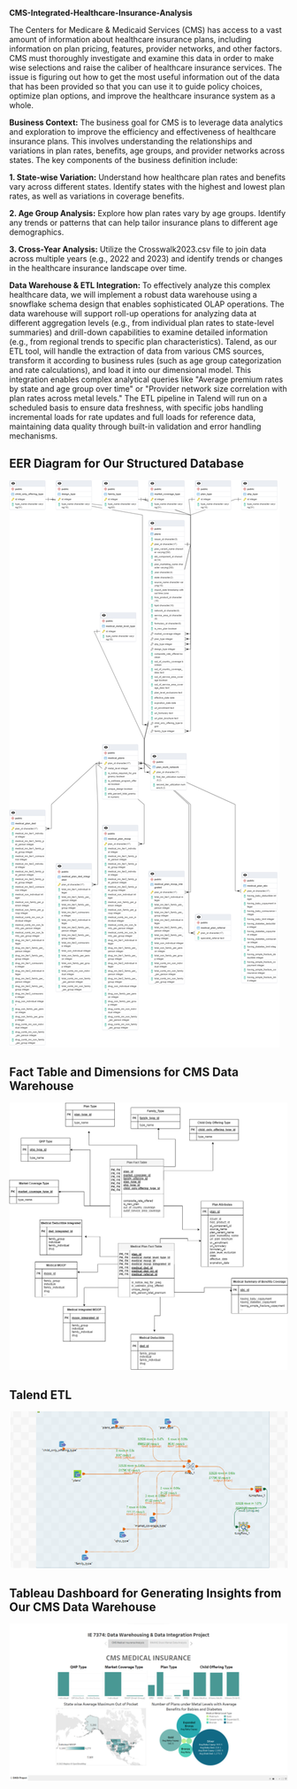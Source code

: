 **CMS-Integrated-Healthcare-Insurance-Analysis**

 The Centers for Medicare & Medicaid Services (CMS) has access to a vast amount of
 information about healthcare insurance plans, including information on plan pricing,
 features, provider networks, and other factors. CMS must thoroughly investigate and
 examine this data in order to make wise selections and raise the caliber of healthcare
 insurance services. The issue is figuring out how to get the most useful information out
 of the data that has been provided so that you can use it to guide policy choices,
 optimize plan options, and improve the healthcare insurance system as a whole.
 
 **Business Context:**
 The business goal for CMS is to leverage data analytics and exploration to improve the
 efficiency and effectiveness of healthcare insurance plans. This involves understanding
 the relationships and variations in plan rates, benefits, age groups, and provider
 networks across states. 
 The key components of the business definition include:
 
 **1. State-wise Variation:** Understand how healthcare plan rates and benefits vary
 across different states. Identify states with the highest and lowest plan rates, as
 well as variations in coverage benefits.

 **2. Age Group Analysis:** Explore how plan rates vary by age groups. Identify any
 trends or patterns that can help tailor insurance plans to different age
 demographics.

 **3. Cross-Year Analysis:** Utilize the Crosswalk2023.csv file to join data across
 multiple years (e.g., 2022 and 2023) and identify trends or changes in the
 healthcare insurance landscape over time.

**Data Warehouse & ETL Integration:**
To effectively analyze this complex healthcare data, we will implement a robust data warehouse using a snowflake schema design that enables sophisticated OLAP operations. The data warehouse will support roll-up operations for analyzing data at different aggregation levels (e.g., from individual plan rates to state-level summaries) and drill-down capabilities to examine detailed information (e.g., from regional trends to specific plan characteristics). Talend, as our ETL tool, will handle the extraction of data from various CMS sources, transform it according to business rules (such as age group categorization and rate calculations), and load it into our dimensional model. This integration enables complex analytical queries like "Average premium rates by state and age group over time" or "Provider network size correlation with plan rates across metal levels." The ETL pipeline in Talend will run on a scheduled basis to ensure data freshness, with specific jobs handling incremental loads for rate updates and full loads for reference data, maintaining data quality through built-in validation and error handling mechanisms.




## EER Diagram for Our Structured Database
![EER Diagram for our structured Database](https://github.com/NakulShiledar33/CMS-Integrated-Healthcare-Insurance-Analysis/blob/main/Datasets/relational_model.png)





## Fact Table and Dimensions for CMS Data Warehouse
![Fact Table and Dimensions for CMS Data Warehouse](https://github.com/NakulShiledar33/CMS-Integrated-Healthcare-Insurance-Analysis/blob/main/Datasets/Snowflake_schema.jpeg)





## Talend ETL
![Talend ETL pipeline for Data migration from database to data warehouse](https://github.com/NakulShiledar33/CMS-Integrated-Healthcare-Insurance-Analysis/blob/main/Datasets/Talend_ETL.png)





## Tableau Dashboard for Generating Insights from Our CMS Data Warehouse
![Tableau Dashboard for generating insights from our CMS Data Warehouse](https://github.com/NakulShiledar33/CMS-Integrated-Healthcare-Insurance-Analysis/blob/main/Datasets/image.png)


